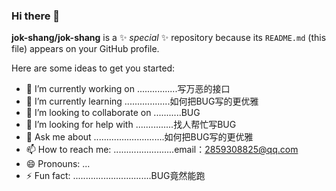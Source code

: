 ### Hi there 👋

**jok-shang/jok-shang** is a ✨ _special_ ✨ repository because its `README.md` (this file) appears on your GitHub profile.

Here are some ideas to get you started:

- 🔭 I’m currently working on ................写万恶的接口
- 🌱 I’m currently learning ..................如何把BUG写的更优雅
- 👯 I’m looking to collaborate on ...........BUG
- 🤔 I’m looking for help with ...............找人帮忙写BUG
- 💬 Ask me about ............................如何把BUG写的更优雅
- 📫 How to reach me: ........................email：2859308825@qq.com
- 😄 Pronouns: ...
- ⚡ Fun fact: ...............................BUG竟然能跑
